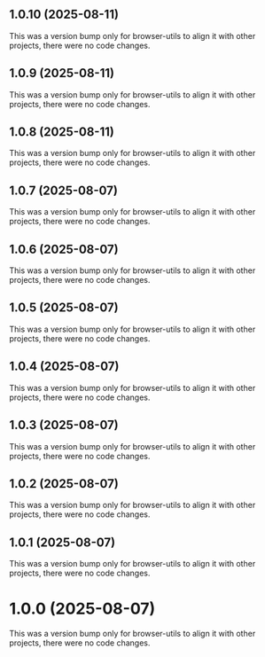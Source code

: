 ## 1.0.10 (2025-08-11)

This was a version bump only for browser-utils to align it with other projects, there were no code changes.

## 1.0.9 (2025-08-11)

This was a version bump only for browser-utils to align it with other projects, there were no code changes.

## 1.0.8 (2025-08-11)

This was a version bump only for browser-utils to align it with other projects, there were no code changes.

## 1.0.7 (2025-08-07)

This was a version bump only for browser-utils to align it with other projects, there were no code changes.

## 1.0.6 (2025-08-07)

This was a version bump only for browser-utils to align it with other projects, there were no code changes.

## 1.0.5 (2025-08-07)

This was a version bump only for browser-utils to align it with other projects, there were no code changes.

## 1.0.4 (2025-08-07)

This was a version bump only for browser-utils to align it with other projects, there were no code changes.

## 1.0.3 (2025-08-07)

This was a version bump only for browser-utils to align it with other projects, there were no code changes.

## 1.0.2 (2025-08-07)

This was a version bump only for browser-utils to align it with other projects, there were no code changes.

## 1.0.1 (2025-08-07)

This was a version bump only for browser-utils to align it with other projects, there were no code changes.

# 1.0.0 (2025-08-07)

This was a version bump only for browser-utils to align it with other projects, there were no code changes.
